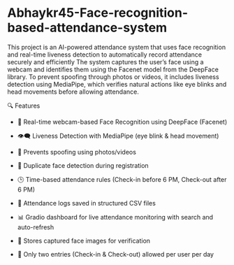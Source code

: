 # Abhaykr45-Face-recognition-based-attendance-system
This project is an AI-powered attendance system that uses face recognition and real-time liveness detection to automatically record attendance securely and efficiently
The system captures the user’s face using a webcam and identifies them using the Facenet model from the DeepFace library. To prevent spoofing through photos or videos, it includes liveness detection using MediaPipe, which verifies natural actions like eye blinks and head movements before allowing attendance.

🔍 Features
- 🎥 Real-time webcam-based Face Recognition using DeepFace (Facenet)

- 👁️‍🗨️ Liveness Detection with MediaPipe (eye blink & head movement)

- 🧠 Prevents spoofing using photos/videos

- 🚫 Duplicate face detection during registration

- 🕒 Time-based attendance rules (Check-in before 6 PM, Check-out after 6 PM)

- 📄 Attendance logs saved in structured CSV files

- 📊 Gradio dashboard for live attendance monitoring with search and auto-refresh

- 📸 Stores captured face images for verification

- 🔐 Only two entries (Check-in & Check-out) allowed per user per day

